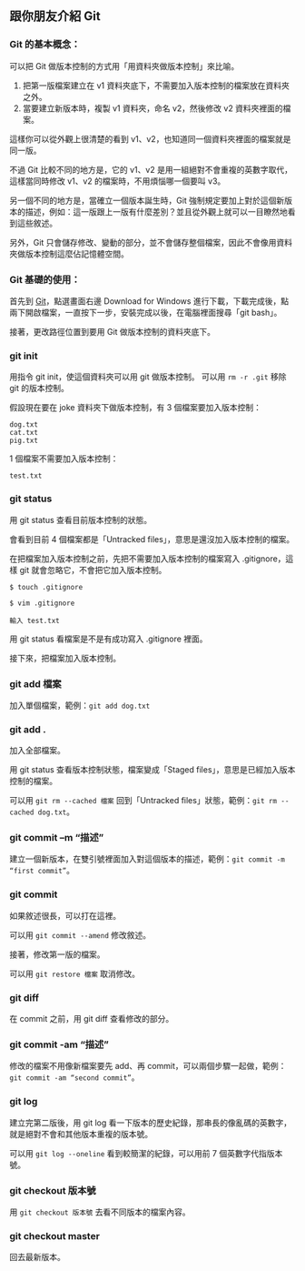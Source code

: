 ## 跟你朋友介紹 Git
### Git 的基本概念：
可以把 Git 做版本控制的方式用「用資料夾做版本控制」來比喻。

1. 把第一版檔案建立在 v1 資料夾底下，不需要加入版本控制的檔案放在資料夾之外。
2. 當要建立新版本時，複製 v1 資料夾，命名 v2，然後修改 v2 資料夾裡面的檔案。

這樣你可以從外觀上很清楚的看到 v1、v2，也知道同一個資料夾裡面的檔案就是同一版。

不過 Git 比較不同的地方是，它的 v1、v2 是用一組絕對不會重複的英數字取代，這樣當同時修改 v1、v2 的檔案時，不用煩惱哪一個要叫 v3。

另一個不同的地方是，當確立一個版本誕生時，Git 強制規定要加上對於這個新版本的描述，例如：這一版跟上一版有什麼差別？並且從外觀上就可以一目瞭然地看到這些敘述。

另外，Git 只會儲存修改、變動的部分，並不會儲存整個檔案，因此不會像用資料夾做版本控制這麼佔記憶體空間。

### Git 基礎的使用：
首先到 [Git](https://git-scm.com/)，點選畫面右邊 Download for Windows 進行下載，下載完成後，點兩下開啟檔案，一直按下一步，安裝完成以後，在電腦裡面搜尋「git bash」。

接著，更改路徑位置到要用 Git 做版本控制的資料夾底下。

### git init
用指令 git init，使這個資料夾可以用 git 做版本控制。
可以用 `rm -r .git` 移除 git 的版本控制。

假設現在要在 joke 資料夾下做版本控制，有 3 個檔案要加入版本控制：
```
dog.txt
cat.txt
pig.txt
```
1 個檔案不需要加入版本控制：
```
test.txt
```

### git status
用 git status 查看目前版本控制的狀態。

會看到目前 4 個檔案都是「Untracked files」，意思是還沒加入版本控制的檔案。

在把檔案加入版本控制之前，先把不需要加入版本控制的檔案寫入 .gitignore，這樣 git 就會忽略它，不會把它加入版本控制。
```
$ touch .gitignore

$ vim .gitignore

輸入 test.txt 
```
用 git status 看檔案是不是有成功寫入 .gitignore 裡面。

接下來，把檔案加入版本控制。

### git add 檔案
加入單個檔案，範例：`git add dog.txt`

### git add .
加入全部檔案。

用 git status 查看版本控制狀態，檔案變成「Staged files」，意思是已經加入版本控制的檔案。

可以用 `git rm --cached 檔案` 回到「Untracked files」狀態，範例：`git rm --cached dog.txt`。

### git commit –m “描述”
建立一個新版本，在雙引號裡面加入對這個版本的描述，範例：`git commit -m “first commit”`。

### git commit
如果敘述很長，可以打在這裡。

可以用 `git commit --amend` 修改敘述。

接著，修改第一版的檔案。

可以用 `git restore 檔案` 取消修改。

### git diff
在 commit 之前，用 git diff 查看修改的部分。

### git commit -am “描述”
修改的檔案不用像新檔案要先 add、再 commit，可以兩個步驟一起做，範例：`git commit -am “second commit”`。

### git log
建立完第二版後，用 git log 看一下版本的歷史紀錄，那串長的像亂碼的英數字，就是絕對不會和其他版本重複的版本號。

可以用 `git log --oneline` 看到較簡潔的紀錄，可以用前 7 個英數字代指版本號。

### git checkout 版本號
用 `git checkout 版本號` 去看不同版本的檔案內容。

### git checkout master
回去最新版本。



